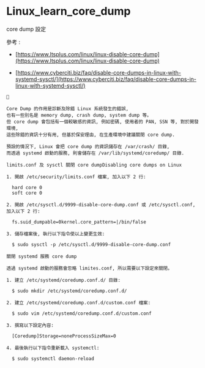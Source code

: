 # Linux_learn_core_dump
core dump 設定

參考 : 

* [https://www.ltsplus.com/linux/linux-disable-core-dump](https://www.ltsplus.com/linux/linux-disable-core-dump)

* [https://www.cyberciti.biz/faq/disable-core-dumps-in-linux-with-systemd-sysctl/](https://www.cyberciti.biz/faq/disable-core-dumps-in-linux-with-systemd-sysctl/)

```
📖

Core Dump 的作用是診斷及除錯 Linux 系統發生的錯誤, 
也有一些別名是 memory dump, crash dump, system dump 等。
但 core dump 會包括有一個較敏感的資訊, 例如密碼, 使用者的 PAN, SSN 等, 對於開發環境, 
這些除錯的資訊十分有用, 但基於保安理由, 在生產環境中建議關閉 core dump.

預設的情況下, Linux 會把 core dump 的資訊儲存在 /var/crash/ 目錄, 
而透過 systemd 啟動的服務, 則會儲存在 /var/lib/systemd/coredump/ 目錄.

limits.conf 及 sysctl 關閉 core dumpDisabling core dumps on Linux

1. 開啟 /etc/security/limits.conf 檔案, 加入以下 2 行:

  hard core 0
  soft core 0

2. 開啟 /etc/sysctl.d/9999-disable-core-dump.conf 或 /etc/sysctl.conf, 加入以下 2 行:

  fs.suid_dumpable=0kernel.core_pattern=|/bin/false

3. 儲存檔案後, 執行以下指令使以上變更生效:

  $ sudo sysctl -p /etc/sysctl.d/9999-disable-core-dump.conf

關閉 systemd 服務 core dump

透過 systemd 啟動的服務會忽略 limites.conf, 所以需要以下設定來關閉。

1. 建立 /etc/systemd/coredump.conf.d/ 目錄:

  $ sudo mkdir /etc/systemd/coredump.conf.d/

2. 建立 /etc/systemd/coredump.conf.d/custom.conf 檔案:

  $ sudo vim /etc/systemd/coredump.conf.d/custom.conf

3. 撰寫以下設定內容:

  [Coredump]Storage=noneProcessSizeMax=0

4. 最後執行以下指令重新載入 systemctl:

  $ sudo systemctl daemon-reload
```
